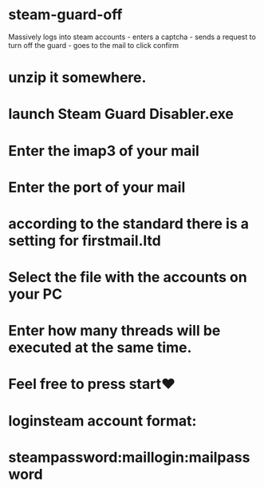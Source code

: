 # steam-guard-off
Massively logs into steam accounts - enters a captcha - sends a request to turn off the guard - goes to the mail to click confirm

# unzip it somewhere.

# launch Steam Guard Disabler.exe

# Enter the imap3 of your mail
# Enter the port of your mail
# according to the standard there is a setting for firstmail.ltd

# Select the file with the accounts on your PC
# Enter how many threads will be executed at the same time.
# Feel free to press start❤


# loginsteam account format:
# steampassword:maillogin:mailpassword

